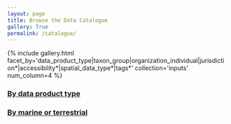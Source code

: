 ```yaml
---
layout: page
title: Browse the Data Catalogue
gallery: True
permalink: /catalogue/
---
```


{% include gallery.html facet_by='data_product_type|taxon_group|organization_individual|jurisdiction*|accessibility*|spatial_data_type*|tags*' collection='inputs' num_column=4 %}

### [By data product type](../product-type-facet)

### [By marine or terrestrial](../marine-terrestrial-facet)